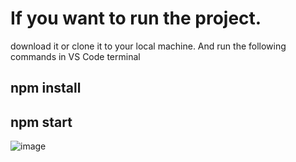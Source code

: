 # If you want to run the project.
download it or clone it to your local machine. And run the following commands in VS Code terminal

## npm install
## npm start






![image](https://user-images.githubusercontent.com/75563900/230890517-f190ef5b-0d79-41b4-be44-aa831fdceb34.png)



